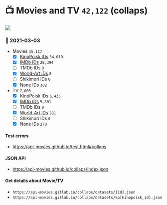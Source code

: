 # :tv: Movies and TV `42,122` (collaps)

<a href="https://API-Movies.github.io"><img src="https://API-Movies.github.io/banner.png?cache"></a>

### :date: 2021-03-03
- Movies `35,117`
  - [x] <a href="https://API-Movies.github.io/collaps/movie_kinopoisk_ids.json">KinoPoisk IDs</a> `34,019`
  - [x] <a href="https://API-Movies.github.io/collaps/movie_imdb_ids.json">IMDb IDs</a> `28,394`
  - [ ] TMDb IDs `0`
  - [x] <a href="https://API-Movies.github.io/collaps/movie_world_art_ids.json">World-Art IDs</a> `8`
  - [ ] Shikimori IDs `0`
  - [x] None IDs `302`
- TV `7,005`
  - [x] <a href="https://API-Movies.github.io/collaps/tv_kinopoisk_ids.json">KinoPoisk IDs</a> `6,435`
  - [x] <a href="https://API-Movies.github.io/collaps/tv_imdb_ids.json">IMDb IDs</a> `5,801`
  - [ ] TMDb IDs `0`
  - [x] <a href="https://API-Movies.github.io/collaps/tv_world_art_ids.json">World-Art IDs</a> `281`
  - [ ] Shikimori IDs `0`
  - [x] None IDs `270`
#### Test errors
- <a href='https://api-movies.github.io/test.html#collaps'>https://api-movies.github.io/test.html#collaps</a>
#### JSON API
- <a href='https://api-movies.github.io/collaps/index.json'>https://api-movies.github.io/collaps/index.json</a>
#### Get details about Movie/TV
- `https://api-movies.gitlab.io/collaps/datasets/[id].json`
- `https://api-movies.gitlab.io/collaps/datasets/kp[kinopoisk_id].json`
